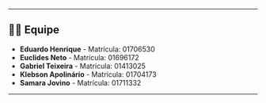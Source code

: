 ------------------------------------------------

## 👨‍💻 Equipe

- **Eduardo Henrique** - Matrícula: 01706530  
- **Euclides Neto** - Matrícula: 01696172 
- **Gabriel Teixeira** - Matrícula: 01413025  
- **Klebson Apolinário** - Matrícula: 01704173  
- **Samara Jovino** - Matrícula: 01711332  

------------------------------------------------
